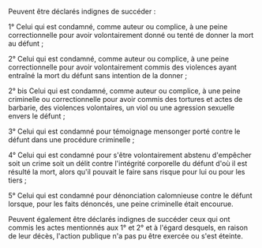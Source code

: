 Peuvent être déclarés indignes de succéder :


1° Celui qui est condamné, comme auteur ou complice, à une peine correctionnelle pour avoir volontairement donné ou tenté de donner la mort au défunt ;


2° Celui qui est condamné, comme auteur ou complice, à une peine correctionnelle pour avoir volontairement commis des violences ayant entraîné la mort du défunt sans intention de la donner ;


2° bis Celui qui est condamné, comme auteur ou complice, à une peine criminelle ou correctionnelle pour avoir commis des tortures et actes de barbarie, des violences volontaires, un viol ou une agression sexuelle envers le défunt ;


3° Celui qui est condamné pour témoignage mensonger porté contre le défunt dans une procédure criminelle ;


4° Celui qui est condamné pour s'être volontairement abstenu d'empêcher soit un crime soit un délit contre l'intégrité corporelle du défunt d'où il est résulté la mort, alors qu'il pouvait le faire sans risque pour lui ou pour les tiers ;


5° Celui qui est condamné pour dénonciation calomnieuse contre le défunt lorsque, pour les faits dénoncés, une peine criminelle était encourue.


Peuvent également être déclarés indignes de succéder ceux qui ont commis les actes mentionnés aux 1° et 2° et à l'égard desquels, en raison de leur décès, l'action publique n'a pas pu être exercée ou s'est éteinte.

